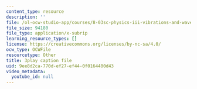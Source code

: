 ```yaml
---
content_type: resource
description: ''
file: /ol-ocw-studio-app/courses/8-03sc-physics-iii-vibrations-and-waves-fall-2016/9ee8d2ca770def27ef440f0164400d43_sBKHUPDUI1o.srt
file_size: 94180
file_type: application/x-subrip
learning_resource_types: []
license: https://creativecommons.org/licenses/by-nc-sa/4.0/
ocw_type: OCWFile
resourcetype: Other
title: 3play caption file
uid: 9ee8d2ca-770d-ef27-ef44-0f0164400d43
video_metadata:
  youtube_id: null
---
```

